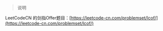 

> 说明

LeetCodeCN 的剑指Offer题目：[https://leetcode-cn.com/problemset/lcof/](https://leetcode-cn.com/problemset/lcof/)

